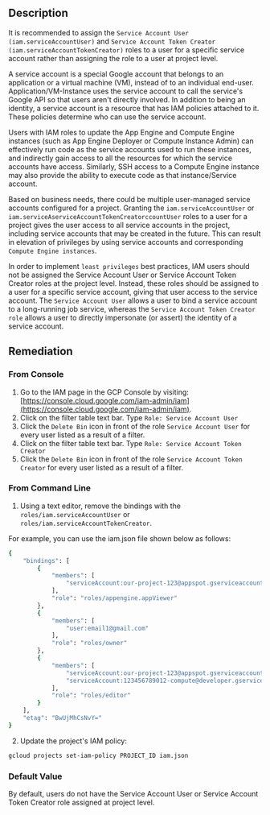 ## Description

It is recommended to assign the `Service Account User (iam.serviceAccountUser)` and `Service Account Token Creator (iam.serviceAccountTokenCreator)` roles to a user for a specific service account rather than assigning the role to a user at project level.

A service account is a special Google account that belongs to an application or a virtual machine (VM), instead of to an individual end-user. Application/VM-Instance uses the service account to call the service's Google API so that users aren't directly involved. In
addition to being an identity, a service account is a resource that has IAM policies attached to it. These policies determine who can use the service account.

Users with IAM roles to update the App Engine and Compute Engine instances (such as App Engine Deployer or Compute Instance Admin) can effectively run code as the service accounts used to run these instances, and indirectly gain access to all the resources for which the service accounts have access. Similarly, SSH access to a Compute Engine instance may also provide the ability to execute code as that instance/Service account.

Based on business needs, there could be multiple user-managed service accounts configured for a project. Granting the `iam.serviceAccountUser` or `iam.serviceAserviceAccountTokenCreatorccountUser` roles to a user for a project gives the user access to all service accounts in the project, including service accounts that may be created in the future. This can result in elevation of privileges by using service accounts and corresponding `Compute Engine instances`.

In order to implement `least privileges` best practices, IAM users should not be assigned the Service Account User or Service Account Token Creator roles at the project level. Instead, these roles should be assigned to a user for a specific service account, giving that user access to the service account. The `Service Account User` allows a user to bind a service account to a long-running job service, whereas the `Service Account Token Creator role` allows a user to directly impersonate (or assert) the identity of a service account.

## Remediation

### From Console

1. Go to the IAM page in the GCP Console by visiting: [https://console.cloud.google.com/iam-admin/iam](https://console.cloud.google.com/iam-admin/iam).
2. Click on the filter table text bar. Type `Role: Service Account User`
3. Click the `Delete Bin` icon in front of the role `Service Account User` for every user listed as a result of a filter.
4. Click on the filter table text bar. Type `Role: Service Account Token Creator`
5. Click the `Delete Bin` icon in front of the role `Service Account Token Creator` for every user listed as a result of a filter.

### From Command Line

1. Using a text editor, remove the bindings with the `roles/iam.serviceAccountUser` or `roles/iam.serviceAccountTokenCreator`.

For example, you can use the iam.json file shown below as follows:

```bash
{
    "bindings": [
        {
            "members": [
                "serviceAccount:our-project-123@appspot.gserviceaccount.com"
            ],
            "role": "roles/appengine.appViewer"
        },
        {
            "members": [
                "user:email1@gmail.com"
            ],
            "role": "roles/owner"
        },
        {
            "members": [
                "serviceAccount:our-project-123@appspot.gserviceaccount.com",
                "serviceAccount:123456789012-compute@developer.gserviceaccount.com"
            ],
            "role": "roles/editor"
        }
    ],
    "etag": "BwUjMhCsNvY="
}
```

2. Update the project's IAM policy:

```bash
gcloud projects set-iam-policy PROJECT_ID iam.json
```

### Default Value

By default, users do not have the Service Account User or Service Account Token Creator role assigned at project level.
